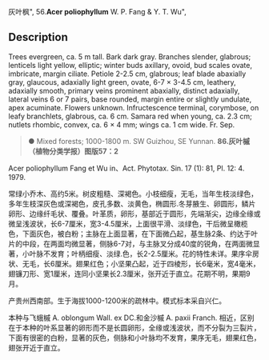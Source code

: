 灰叶枫",
56.**Acer poliophyllum** W. P. Fang & Y. T. Wu",

## Description
Trees evergreen, ca. 5 m tall. Bark dark gray. Branches slender, glabrous; lenticels light yellow, elliptic; winter buds axillary, ovoid, bud scales ovate, imbricate, margin ciliate. Petiole 2-2.5 cm, glabrous; leaf blade abaxially gray, glaucous, adaxially light green, ovate, 6-7 × 3-4.5 cm, leathery, adaxially smooth, primary veins prominent abaxially, distinct adaxially, lateral veins 6 or 7 pairs, base rounded, margin entire or slightly undulate, apex acuminate. Flowers unknown. Infructescence terminal, corymbose, on leafy branchlets, glabrous, ca. 6 cm. Samara red when young, ca. 2.3 cm; nutlets rhombic, convex, ca. 6 × 4 mm; wings ca. 1 cm wide. Fr. Sep.

> ● Mixed forests; 1000-1800 m. SW Guizhou, SE Yunnan.
**86.灰叶槭（植物分类学报）图版57：2**

Acer poliophyllum Fang et Wu in、Act. Phytotax. Sin. 17 (1): 81, Pl. 12: 4. 1979.

常绿小乔木、高约5米。树皮粗糙、深褐色。小枝细瘦，无毛，当年生枝淡绿色，多年生枝深灰色或深褐色，皮孔多数、淡黄色，椭圆形.冬芽腋生、卵圆形，鳞片卵形、边缘纤毛状、覆叠。叶革质，卵形，基部近于圆形，先端渐尖，边缘全缘或微呈浅波状，长6-7厘米，宽3-4.5厘米，上面很平滑、淡绿色，干后微呈橄榄色，下面灰色，被白粉；主脉在上面显著，在下面微凸起，基生脉2条、约达于叶片的中段，在两面均微显著，侧脉6-7对，与主脉叉分成40度的锐角，在两面微显著，小叶脉不发育；叶柄细瘦、淡绿.色，长2-2.5厘米。花的特性未详。果序伞房状、无毛，长6厘米。翅果红色；小坚果凸起，近于四棱形，长6毫米，宽4毫米，翅镰刀形、宽1厘米，连同小坚果长2.3厘米，张开近于直立。花期不明，果期9月。

产贵州西南部。生于海拔1000-1200米的疏林中。模式标本采自兴仁。

本种与飞蛾槭 A. oblongum Wall. ex DC.和金沙槭 A. paxii Franch. 相近，区别在于本种的叶系显著的卵形而不是长圆卵形，全缘或浅波状，而不分裂为三裂片，下面有很密的白粉，显著的灰色，侧脉和小叶脉均不发育，果序无毛，翅果红色，翅张开近于直立。
